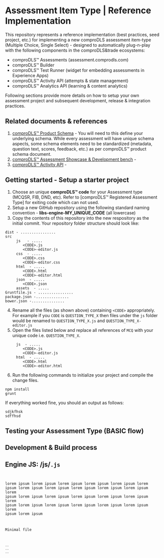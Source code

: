 # Assessment Item Type | Reference Implementation
This repository represents a reference implementation (best practices, seed project, etc.) for implementing a new comproDLS assessment item-type (Multiple Choice, Single Select) - designed to automatically plug-n-play with the following components in the comproDLS&trade ecosystems:
* comproDLS&trade; Assessments (assessment.comprodls.com)
* comproDLS&trade; Builder 
* comproDLS&trade; Test Runner (widget for embedding assessments in Experience Apps)
* comproDLS&trade; Activity API (attempts & state management)
* comproDLS&trade; Analytics API (learning & content analytics)

Following sections provide more details on how to setup your own assessment project and subsequent development, release & integration practices.

## Related documents & references
1. [comproDLS&trade; Product Schema](http:..) - You will need to this define your underlying schema. While every assessment will have unique schema aspects, some schema elements need to be standardized (metadata, question text, scores, feedback, etc.) as per comproDLS&trade; product schema document.
2. [comproDLS&trade; Assessment Showcase & Development bench](http:..)  - 
3. [comproDLS&trade; Activity API](http:..)  - 

## Getting started - Setup a starter project
1. Choose an unique **comproDLS&trade; code** for your Assessment type (MCQSR, FIB, DND, etc). Refer to [comproDLS&trade; Registered Assessment Type] for exiting code which can not used.
2. Setup a new GitHub repository using the following standard naming convention - **libs-engine-MY_UNIQUE_CODE** (all lowercase)
3. Copy the contents of this repository into the new respository as the initial commit. Your repository folder structure should look like: 
``` 
dist - ................
src
     js   - .....
        <CODE>.js
        <CODE>-editor.js
     css  - .....  
        <CODE>.css
        <CODE>-editor.css
     html  - .....   
        <CODE>.html
        <CODE>-editor.html
     json  - .....
        <CODE>.json
     assets  - .....
Gruntfile.js - ................
package.json -...............
bower.json -...............
```
4. Rename all the files (as shown above) containing `<CODE>` appropriately. For example if you `CODE` is `QUESTION_TYPE_X` then files under the `js` folder would be renamed to `QUESTION_TYPE_X.js` and `QUESTION_TYPE_X-editor.js`
5. Open the files listed below and replace all references of `MCQ` with your unique code i.e. `QUESTION_TYPE_X`.
```
 	 js  - .....
        <CODE>.js
        <CODE>-editor.js
     html  - .....   
        <CODE>.html
        <CODE>-editor.html
```
6. Run the following commands to initialize your project and compile the change files.
```
npm install
grunt
```
If everything worked fine, you should an output as follows:
```
sdjkfhsk
sdffhsd
```

## Testing your Assessment Type (BASIC flow)


## Development & Build process

## Engine JS: /js/<CODE>.js
lorem ipsum lorem ipsum lorem ipsum lorem ipsum lorem ipsum lorem ipsum lorem ipsum lorem ipsum lorem ipsum lorem ipsum lorem ipsum lorem ipsum lorem ipsum lorem ipsum lorem ipsum lorem ipsum lorem ipsum lorem ipsum lorem ipsum lorem ipsum lorem ipsum lorem ipsum lorem ipsum lorem ipsum lorem ipsum 

Minimal file
```
..
..
..
```

